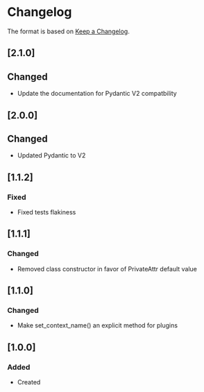 # Changelog
The format is based on [Keep a Changelog](https://keepachangelog.com/en/1.0.0/).

## [2.1.0]
## Changed
- Update the documentation for Pydantic V2 compatbility

## [2.0.0]
## Changed
- Updated Pydantic to V2

## [1.1.2]
### Fixed
- Fixed tests flakiness

## [1.1.1]
### Changed
- Removed class constructor in favor of PrivateAttr default value

## [1.1.0]
### Changed
- Make set_context_name() an explicit method for plugins

## [1.0.0]
### Added
- Created
